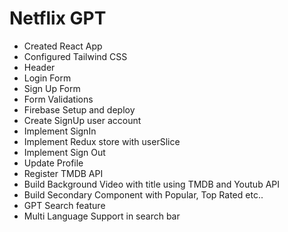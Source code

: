 # Netflix GPT

- Created React App
- Configured Tailwind CSS
- Header
- Login Form
- Sign Up Form
- Form Validations
- Firebase Setup and deploy
- Create SignUp user account
- Implement SignIn
- Implement Redux store with userSlice
- Implement Sign Out
- Update Profile
- Register TMDB API
- Build Background Video with title using TMDB and Youtub API
- Build Secondary Component with Popular, Top Rated etc..
- GPT Search feature
- Multi Language Support in search bar
